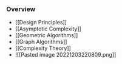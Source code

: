 ### Overview
+ [[Design Principles]]
+ [[Asymptotic Complexity]]
+ [[Geometric Algorithms]]
+ [[Graph Algorithms]]
+ [[Complexity Theory]]
+ ![[Pasted image 20221203220809.png]]
